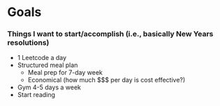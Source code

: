 # Goals

### Things I want to start/accomplish (i.e., basically New Years resolutions)

- 1 Leetcode a day
- Structured meal plan
  - Meal prep for 7-day week
  - Economical (how much $$$ per day is cost effective?)
- Gym 4-5 days a week
- Start reading